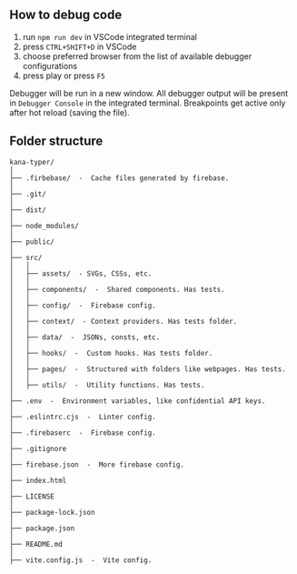 ## How to debug code
1. run `npm run dev` in VSCode integrated terminal
2. press `CTRL+SHIFT+D` in VSCode
3. choose preferred browser from the list of available debugger configurations
4. press play or press `F5`

Debugger will be run in a new window. All debugger output will be present in `Debugger Console` in the integrated terminal. Breakpoints get active only after hot reload (saving the file).

## Folder structure
```
kana-typer/
│  
├── .firbebase/  -  Cache files generated by firebase.
│  
├── .git/
│  
├── dist/
│ 
├── node_modules/
│  
├── public/
│  
├── src/
│   │
│   ├── assets/  - SVGs, CSSs, etc.
│   │
│   ├── components/  -  Shared components. Has tests.
│   │
│   ├── config/  -  Firebase config.
│   │
│   ├── context/  - Context providers. Has tests folder.
│   │
│   ├── data/  -  JSONs, consts, etc.
│   │
│   ├── hooks/  -  Custom hooks. Has tests folder.
│   │
│   ├── pages/  -  Structured with folders like webpages. Has tests.
│   │
│   ├── utils/  -  Utility functions. Has tests.
│  
├── .env  -  Environment variables, like confidential API keys.
│  
├── .eslintrc.cjs  -  Linter config.
│  
├── .firebaserc  -  Firebase config.
│  
├── .gitignore
│  
├── firebase.json  -  More firebase config.
│  
├── index.html 
│  
├── LICENSE
│  
├── package-lock.json
│  
├── package.json
│  
├── README.md
│  
├── vite.config.js  -  Vite config.

```